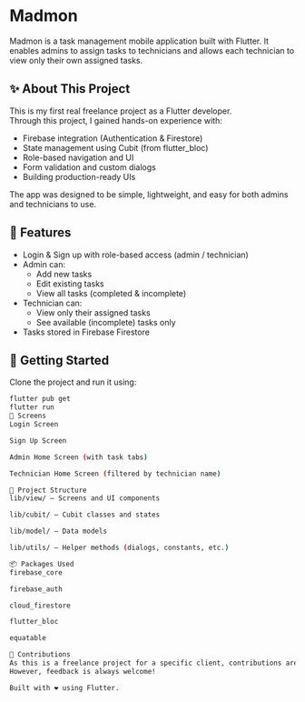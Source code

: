 # Madmon

Madmon is a task management mobile application built with Flutter. It enables admins to assign tasks to technicians and allows each technician to view only their own assigned tasks.

## ✨ About This Project

This is my first real freelance project as a Flutter developer.  
Through this project, I gained hands-on experience with:

- Firebase integration (Authentication & Firestore)
- State management using Cubit (from flutter_bloc)
- Role-based navigation and UI
- Form validation and custom dialogs
- Building production-ready UIs

The app was designed to be simple, lightweight, and easy for both admins and technicians to use.

## 🔧 Features

- Login & Sign up with role-based access (admin / technician)
- Admin can:
  - Add new tasks
  - Edit existing tasks
  - View all tasks (completed & incomplete)
- Technician can:
  - View only their assigned tasks
  - See available (incomplete) tasks only
- Tasks stored in Firebase Firestore

## 🚀 Getting Started

Clone the project and run it using:

```bash
flutter pub get
flutter run
📱 Screens
Login Screen

Sign Up Screen

Admin Home Screen (with task tabs)

Technician Home Screen (filtered by technician name)

📂 Project Structure
lib/view/ – Screens and UI components

lib/cubit/ – Cubit classes and states

lib/model/ – Data models

lib/utils/ – Helper methods (dialogs, constants, etc.)

📦 Packages Used
firebase_core

firebase_auth

cloud_firestore

flutter_bloc

equatable

🤝 Contributions
As this is a freelance project for a specific client, contributions are currently not open.
However, feedback is always welcome!

Built with ❤️ using Flutter.
